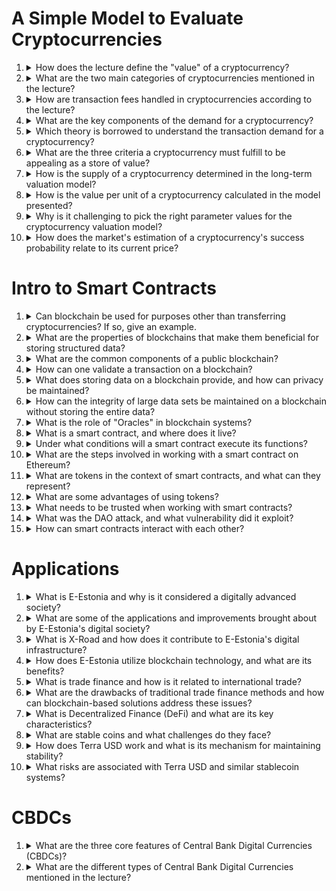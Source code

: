 # A Simple Model to Evaluate Cryptocurrencies
1. <details>
    <summary>How does the lecture define the "value" of a cryptocurrency?</summary>
    The “value” of a cryptocurrency should reflect the benefits it provides, but this is a controversial issue and it's debated whether cryptocurrencies have any value at all.
    </details>
    
2. <details>
    <summary>What are the two main categories of cryptocurrencies mentioned in the lecture?</summary>
    The two main categories are pure cryptocurrencies (e.g., Bitcoin) and tokens (e.g., FNTOM, “BMM coins”).
    </details>

3. <details>
    <summary>How are transaction fees handled in cryptocurrencies according to the lecture?</summary>
    In cryptocurrencies, coins are used to pay transaction fees which cover the costs for mining and can act as stake for the validation process of transactions.
    </details>

4. <details>
    <summary>What are the key components of the demand for a cryptocurrency?</summary>
    The demand for a cryptocurrency includes transaction demand value (medium of exchange) and storage demand value (store of value).
    </details>

5. <details>
    <summary>Which theory is borrowed to understand the transaction demand for a cryptocurrency?</summary>
    The “Quantity Theory of Money” is borrowed to understand the transaction demand for a cryptocurrency.
    </details>

6. <details>
    <summary>What are the three criteria a cryptocurrency must fulfill to be appealing as a store of value?</summary>
    A cryptocurrency must be widely accepted, allow secure storage, and have a commonly believed stable supply to be appealing as a store of value.
    </details>

7. <details>
    <summary>How is the supply of a cryptocurrency determined in the long-term valuation model?</summary>
    The supply is determined by the sum of existing coins and the number of coins to be issued in the future.
    </details>

8. <details>
    <summary>How is the value per unit of a cryptocurrency calculated in the model presented?</summary>
    The value per unit is calculated as the demand divided by the supply, taking into account transaction volume, storage demand, and other factors.
    </details>

9. <details>
    <summary>Why is it challenging to pick the right parameter values for the cryptocurrency valuation model?</summary>
    Picking the right parameter values is challenging due to uncertainties and variations in transaction data, storage demand, and other factors.
    </details>

10. <details>
    <summary>How does the market's estimation of a cryptocurrency's success probability relate to its current price?</summary>
    The market's estimation of a cryptocurrency's success probability can be inferred by comparing its current price to the predicted price based on the valuation model.
    </details>

# Intro to Smart Contracts
1. <details>
   <summary>Can blockchain be used for purposes other than transferring cryptocurrencies? If so, give an example.</summary>
   Yes, blockchain can be used for purposes other than transferring cryptocurrencies. It provides an immutable distributed ledger that can store custom data, allowing for a wide range of applications beyond just cryptocurrencies.
   </details>

2. <details>
   <summary>What are the properties of blockchains that make them beneficial for storing structured data?</summary>
   The properties of blockchains that make them beneficial for storing structured data include:
   - Immutability of past blocks
   - Robustness
   - No central authority, allowing multiple entities to access the network
   - Security
   </details>

3. <details>
   <summary>What are the common components of a public blockchain?</summary>
   The common components of a public blockchain include:
   1. A peer-to-peer network that transmits and stores transactions
   2. A set of rules defining what is a valid transaction
   3. Secured blocks that provide a ledger of all past transactions
   4. A consensus algorithm for decentralized control
   5. A sound incentives scheme for maintenance and security
   </details>

4. <details>
   <summary>How can one validate a transaction on a blockchain?</summary>
   A transaction on a blockchain can be validated via pre-defined rules in smart contracts.
   </details>

5. <details>
   <summary>What does storing data on a blockchain provide, and how can privacy be maintained?</summary>
   Storing data on a blockchain provides tamper-proof timestamped data, decentralized consensus, and transparency. Privacy can be maintained by encrypting the stored data so that only authorized users can access it.
   </details>

6. <details>
   <summary>How can the integrity of large data sets be maintained on a blockchain without storing the entire data?</summary>
   The integrity of large data sets can be maintained on a blockchain by storing only the hashes of the data. Any change in the data will require a change in its hash on the blockchain, establishing a tamper-proof property.
   </details>

7. <details>
   <summary>What is the role of "Oracles" in blockchain systems?</summary>
   "Oracles" play the role of external entities that verify the correctness of data on the blockchain, especially when the custom data requires verification from outside the system.
   </details>

8. <details>
   <summary>What is a smart contract, and where does it live?</summary>
   A smart contract is a program that may update blockchain data, and it lives directly on the blockchain. It is immutable and decentralized, with multiple copies stored across the network.
   </details>

9. <details>
   <summary>Under what conditions will a smart contract execute its functions?</summary>
   A smart contract will execute its functions when the specified conditions are met, automatically triggering the agreed-upon transactions or updates.
   </details>

10. <details>
    <summary>What are the steps involved in working with a smart contract on Ethereum?</summary>
    The steps involved in working with a smart contract on Ethereum include:
    1. Writing the smart contract in a programming language like Solidity.
    2. Deploying the smart contract on the Ethereum network, giving it a public address.
    3. Users interacting with the smart contract by sending transactions to its address.
    4. The smart contract executing the required functionality on valid transactions, which may update the contract’s internal data.
    5. Optionally, the contract can be deleted, issuing a gas refund to the contract owner.
    </details>

11. <details>
    <summary>What are tokens in the context of smart contracts, and what can they represent?</summary>
    Tokens in the context of smart contracts are themselves smart contracts with defined properties. They can represent various types of assets or rights, such as utility tokens for accessing services, asset tokens for establishing ownership, or currencies.
    </details>

12. <details>
    <summary>What are some advantages of using tokens?</summary>
    Advantages of using tokens include:
    - Greater liquidity
    - Faster and cheaper transactions
    - Transparency
    - Accessibility
    </details>

13. <details>
    <summary>What needs to be trusted when working with smart contracts?</summary>
    When working with smart contracts, one needs to trust the code and the programmer. This is because software may have bugs, and incorrect implementation can lead to vulnerabilities or unintended consequences.
    </details>

14. <details>
    <summary>What was the DAO attack, and what vulnerability did it exploit?</summary>
    The DAO attack was an incident where an attacker repeatedly withdrew Ether tokens due to a reentrancy bug in a Decentralised Autonomous Organisation's smart contract. The bug was caused by two lines of code being in the wrong order, allowing the attacker to exploit the vulnerability before the balance was updated.
    </details>

15. <details>
    <summary>How can smart contracts interact with each other?</summary>
    Smart contracts can interact with each other by sending transactions or messages. A contract can trigger functions of another contract, and this interaction can be part of complex decentralized applications.
    </details>

# Applications
1. <details><summary>What is E-Estonia and why is it considered a digitally advanced society?</summary>
    E-Estonia is a northern European country known for being the most digitally advanced society, with 98% of government interactions taking place online. It has a population of around 1.3 million and was the first country to hold elections over the internet and provide e-residency. This e-residency allows non-Estonians to access Estonia's digital services, such as starting a company, accessing banks, lodging tax returns, etc.</details>

2. <details><summary>What are some of the applications and improvements brought about by E-Estonia's digital society?</summary>
    Each citizen in E-Estonia has a card that contains their private key, establishing a secure digital identity and allowing for digital signatures, which save about 20 minutes per transaction. This system is used for online banking, taxation, health records and drug prescriptions, and voting, resulting in at least 2% of GDP saved due to digital transactions, approximately 800 years of working time saved annually, 99% of healthcare prescriptions being digital, and 800,000 healthcare queries by doctors and patients each year.</details>

3. <details><summary>What is X-Road and how does it contribute to E-Estonia's digital infrastructure?</summary>
    X-Road is an internet-based decentralized system in E-Estonia that facilitates information sharing, with participating entities retaining ownership of their data. It involves around 900 participating entities (70% government and 30% private), with around 67% of queries being automated exchanges between systems. X-Road handles 500 million queries annually and is backed by a policy that prohibits requesting information already stored via X-Road.</details>

4. <details><summary>How does E-Estonia utilize blockchain technology, and what are its benefits?</summary>
    E-Estonia was the first country to have a nationwide blockchain system, which stores hashes to provide scalability and speed, detects data breaches instantly, and provides a consistent view of the data. This technology is used for various applications including e-health records, public safety, and many others, resulting in significant time savings and improved data consistency.</details>

5. <details><summary>What is trade finance and how is it related to international trade?</summary>
    Trade finance involves the use of financial products to facilitate international trade, and it is estimated that around 80 to 90% of world trade depends on trade finance. It helps resolve trust issues between importers and exporters, ensuring that payment is made upon shipment of goods.</details>

6. <details><summary>What are the drawbacks of traditional trade finance methods and how can blockchain-based solutions address these issues?</summary>
    Traditional trade finance methods are tedious, inefficient, and susceptible to fraud, with documents being checked manually and information scattered across different systems. Blockchain-based solutions can streamline the process, reducing the time for generating letters of credit, automating verification of shipping information, and enabling automatic release of payments through smart contracts.</details>

7. <details><summary>What is Decentralized Finance (DeFi) and what are its key characteristics?</summary>
    Decentralized Finance (DeFi) is a financial system that operates on blockchain, allowing users to earn interest on their cryptocurrency through smart contracts. It offers global access, transparency, interoperability, and it supports a variety of financial applications such as prediction markets, digital token exchanges, and insurance.</details>

8. <details><summary>What are stable coins and what challenges do they face?</summary>
    Stable coins are digital assets on blockchain designed to maintain a stable value with respect to a fiat currency. They can be asset-backed or algorithmic, but they face challenges in terms of regulation, implementing Anti-Money Laundering and Counter-Terrorist Financing checks, and maintaining user trust.</details>

9. <details><summary>How does Terra USD work and what is its mechanism for maintaining stability?</summary>
    Terra USD uses an algorithmic arbitrage mechanism to keep its value pegged against USD, consisting of two coins: Terra (stable) and Luna (fluctuates). The stability is maintained through a series of financial interactions between Terra and Luna, allowing users to profit from price discrepancies and thereby incentivizing the maintenance of Terra's peg to USD.</details>

10. <details><summary>What risks are associated with Terra USD and similar stablecoin systems?</summary>
    While Terra USD offers the potential for significant yields, it also carries risks, particularly if users lose trust in the system or if there are significant market fluctuations. The reliance on algorithmic arbitrage mechanisms can also lead to vulnerabilities if not properly managed.</details>

# CBDCs
1. <details>
   <summary>What are the three core features of Central Bank Digital Currencies (CBDCs)?</summary>
   CBDCs have three core features:
   - They are considered legal tender.
   - They can be converted one to one for paper currency or digital reserve.
   - They can clear and settle transactions with finality, almost instantly.
   </details>

2. <details>
   <summary>What are the different types of Central Bank Digital Currencies mentioned in the lecture?</summary>
   The lecture mentions two different types of CBDCs:
   - Wholesale CBDCs
   - Retail CBDCs
   Additionally, CBDCs can have either two-tiered or single-tiered architectures.
   </details>

